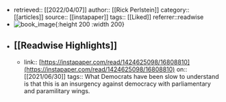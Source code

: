 - retrieved:: [[2022/04/07]]
  author:: [[Rick Perlstein]]
  category:: [[articles]]
  source:: [[instapaper]]
  tags:: [[Liked]]
  referrer::readwise
- ![book_image](https://readwise-assets.s3.amazonaws.com/static/images/article0.00998d930354.png){:height 200 :width 200}
- ## [[Readwise Highlights]]
	- link:: [https://instapaper.com/read/1424625098/16808810](https://instapaper.com/read/1424625098/16808810)
	  on:: [[2021/06/30]]
	  tags:: 
	  What Democrats have been slow to understand is that this is an insurgency against democracy with parliamentary and paramilitary wings.